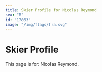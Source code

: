 ```yaml
---
title: Skier Profile for Nicolas Reymond
sex: "M"
id: "17863"
image: "/img/flags/fra.svg" 
---
```


# Skier Profile

This page is for: Nicolas Reymond.
    